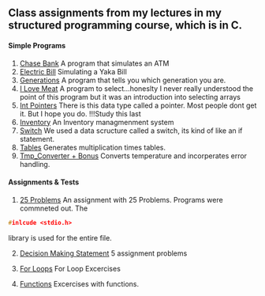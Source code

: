 ## Class assignments from my lectures in my structured programming course, which is in C.

#### Simple Programs
1. [Chase Bank](https://github.com/anzonathan/UCU-BSCS/blob/main/Year%201/Sem%201/C/Chase%20Bank.c) A program that simulates an ATM
2. [Electric Bill](https://github.com/anzonathan/UCU-BSCS/blob/main/Year%201/Sem%201/C/Electric%20Bill.c) Simulating a Yaka Bill
3. [Generations](https://github.com/anzonathan/UCU-BSCS/blob/main/Year%201/Sem%201/C/Generations.c) A program that tells you which generation you are.
4. [I Love Meat](https://github.com/anzonathan/UCU-BSCS/blob/main/Year%201/Sem%201/C/I%20love%20Meat.c) A program to select...honeslty I never really understood the point of this program but it was an introduction into selecting arrays
5. [Int Pointers](https://github.com/anzonathan/UCU-BSCS/blob/main/Year%201/Sem%201/C/Int%20Pointers.c) There is this data type called a pointer. Most people dont get it. But I hope you do. !!!Study this last
6. [Inventory](https://github.com/anzonathan/UCU-BSCS/blob/main/Year%201/Sem%201/C/Inventory.c) An Inventory managmenment system
7. [Switch](https://github.com/anzonathan/UCU-BSCS/blob/main/Year%201/Sem%201/C/Switch.c) We used a data scructure called a switch, its kind of like an if statement.
8. [Tables](https://github.com/anzonathan/UCU-BSCS/blob/main/Year%201/Sem%201/C/Tables.c) Generates multiplication times tables.
9. [Tmp_Converter + Bonus](https://github.com/anzonathan/UCU-BSCS/blob/main/Year%201/Sem%201/C/Tmp_Converter%20%2B%20Bonus%20.c) Converts temperature and incorperates error handling.

#### Assignments & Tests
1. [25 Problems](https://github.com/anzonathan/UCU-BSCS/blob/main/Year%201/Sem%201/C/25%20Problems.c) An assignment with 25 Problems. Programs were commneted out. 
The 
```c
#inlcude <stdio.h>
```
library is used for the entire file.

2. [Decision Making Statement](https://github.com/anzonathan/UCU-BSCS/blob/main/Year%201/Sem%201/C/Decsion%20Making%20Statements.c) 5 assignment problems

3. [For Loops](https://github.com/anzonathan/UCU-BSCS/blob/main/Year%201/Sem%201/C/Decsion%20Making%20Statements.c) For Loop Excercises

4. [Functions](https://github.com/anzonathan/UCU-BSCS/blob/main/Year%201/Sem%201/C/Functions.c) Excercises with functions.


   
